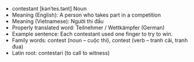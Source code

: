 - contestant	[kənˈtes.tənt]	Noun
- Meaning (English): A person who takes part in a competition
- Meaning (Vietnamese): Người thi đấu
- Properly translated word: Teilnehmer / Wettkämpfer (German)
- Example sentence: Each contestant used one finger to try to win.
- Family words: contest (noun – cuộc thi), contest (verb – tranh cãi, tranh đua)	
- Latin root: contestari (to call to witness)